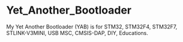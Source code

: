 # Yet_Another_Bootloader
My Yet Another Bootloader (YAB) is for STM32, STM32F4, STM32F7, STLINK-V3MINI, USB MSC, CMSIS-DAP, DIY, Educations.

